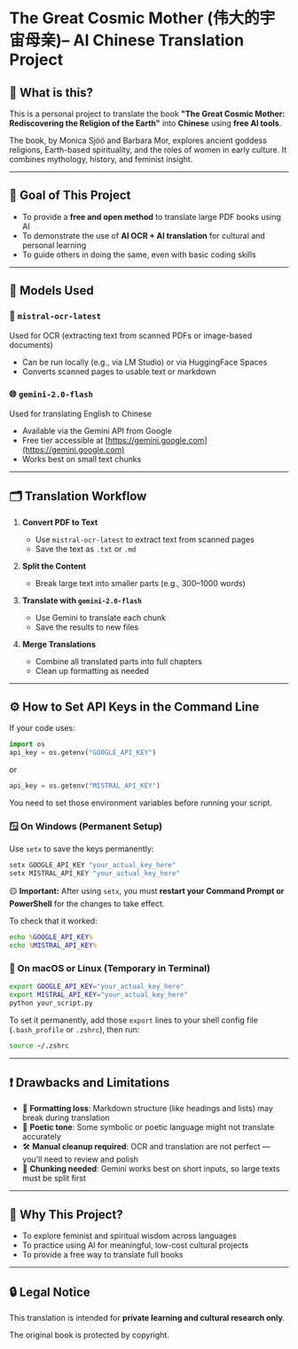 # The Great Cosmic Mother (伟大的宇宙母亲)– AI Chinese Translation Project

## 📖 What is this?

This is a personal project to translate the book **"The Great Cosmic Mother: Rediscovering the Religion of the Earth"** into **Chinese** using **free AI tools**.

The book, by Monica Sjöö and Barbara Mor, explores ancient goddess religions, Earth-based spirituality, and the roles of women in early culture. It combines mythology, history, and feminist insight.

---

## 🎯 Goal of This Project

- To provide a **free and open method** to translate large PDF books using AI  
- To demonstrate the use of **AI OCR + AI translation** for cultural and personal learning  
- To guide others in doing the same, even with basic coding skills  

---

## 🧠 Models Used

### 📜 `mistral-ocr-latest`

Used for OCR (extracting text from scanned PDFs or image-based documents)

- Can be run locally (e.g., via LM Studio) or via HuggingFace Spaces  
- Converts scanned pages to usable text or markdown  

### 🌐 `gemini-2.0-flash`

Used for translating English to Chinese

- Available via the Gemini API from Google  
- Free tier accessible at [https://gemini.google.com](https://gemini.google.com)  
- Works best on small text chunks  

---

## 🗂️ Translation Workflow

1. **Convert PDF to Text**  
   - Use `mistral-ocr-latest` to extract text from scanned pages  
   - Save the text as `.txt` or `.md`

2. **Split the Content**  
   - Break large text into smaller parts (e.g., 300–1000 words)

3. **Translate with `gemini-2.0-flash`**  
   - Use Gemini to translate each chunk  
   - Save the results to new files  

4. **Merge Translations**  
   - Combine all translated parts into full chapters  
   - Clean up formatting as needed  

---

## ⚙️ How to Set API Keys in the Command Line

If your code uses:
```python
import os
api_key = os.getenv("GOOGLE_API_KEY")
```
or
```python
api_key = os.getenv("MISTRAL_API_KEY")
```

You need to set those environment variables before running your script.

### 🪟 On Windows (Permanent Setup)

Use `setx` to save the keys permanently:
```cmd
setx GOOGLE_API_KEY "your_actual_key_here"
setx MISTRAL_API_KEY "your_actual_key_here"
```

🟡 **Important:** After using `setx`, you must **restart your Command Prompt or PowerShell** for the changes to take effect.

To check that it worked:
```cmd
echo %GOOGLE_API_KEY%
echo %MISTRAL_API_KEY%
```

### 🍎 On macOS or Linux (Temporary in Terminal)

```bash
export GOOGLE_API_KEY="your_actual_key_here"
export MISTRAL_API_KEY="your_actual_key_here"
python your_script.py
```

To set it permanently, add those `export` lines to your shell config file (`.bash_profile` or `.zshrc`), then run:
```bash
source ~/.zshrc
```

---

## ❗ Drawbacks and Limitations

- 📐 **Formatting loss**: Markdown structure (like headings and lists) may break during translation  
- 🌙 **Poetic tone**: Some symbolic or poetic language might not translate accurately  
- 🛠️ **Manual cleanup required**: OCR and translation are not perfect — you'll need to review and polish  
- 🧩 **Chunking needed**: Gemini works best on short inputs, so large texts must be split first  

---

## 📌 Why This Project?

- To explore feminist and spiritual wisdom across languages  
- To practice using AI for meaningful, low-cost cultural projects  
- To provide a free way to translate full books  

---

## 🔒 Legal Notice

This translation is intended for **private learning and cultural research only**.

The original book is protected by copyright.
